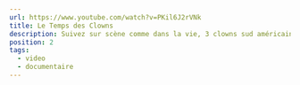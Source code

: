 ```yaml
---
url: https://www.youtube.com/watch?v=PKil6J2rVNk
title: Le Temps des Clowns
description: Suivez sur scène comme dans la vie, 3 clowns sud américains à Marseille
position: 2
tags:
  - video
  - documentaire
---
```

